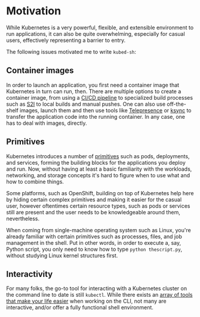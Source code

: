 # Motivation

While Kubernetes is a very powerful, flexible, and extensible environment to run applications, it can also be quite overwhelming, especially for casual users, effectively representing a barrier to entry.

The following issues motivated me to write `kubed-sh`:

## Container images

In order to launch an application, you first need a container image that Kubernetes in turn can run, then. There are multiple options to create a container image, from using a [CI/CD pipeline](https://fabric8.io/guide/cdelivery.html) to specialized build processes such as [S2I](https://docs.openshift.org/latest/architecture/core_concepts/builds_and_image_streams.html#source-build) to local builds and manual pushes. One can also use off-the-shelf images, launch them and then use tools like [Telepresence](https://www.telepresence.io/) or [ksync](https://vapor-ware.github.io/ksync/) to transfer the application code into the running container. In any case, one has to deal with images, directly.

## Primitives

Kubernetes introduces a number of [primitives](https://kubernetes.io/docs/concepts/) such as pods, deployments, and services, forming the building blocks for the applications you deploy and run. Now, without having at least a basic familiarity with the workloads, networking, and storage concepts it's hard to figure when to use what and how to combine things.

Some platforms, such as OpenShift, building on top of Kubernetes help here by hiding certain complex primitives and making it easier for the casual user, however oftentimes certain resource types, such as pods or services still are present and the user needs to be knowledgeable around them, nevertheless.

When coming from single-machine operating system such as Linux, you're already familiar with certain primitives such as processes, files, and job management in the shell. Put in other words, in order to execute a, say, Python script, you only need to know how to type `python thescript.py`, without studying Linux kernel structures first.

## Interactivity

For many folks, the go-to tool for interacting with a Kubernetes cluster on the command line to date is still `kubectl`. While there exists an [array of tools that make your life easier](https://abhishek-tiwari.com/10-open-source-tools-for-highly-effective-kubernetes-sre-and-ops-teams/) when working on the CLI, not many are interactive, and/or offer a fully functional shell environment.
